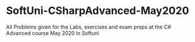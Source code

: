 # SoftUni-CSharpAdvanced-May2020
All Problems given for the Labs, exercises and exam preps at the C# Advanced course May 2020 in Softuni

